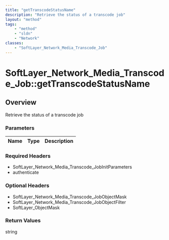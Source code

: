 ```yaml
---
title: "getTranscodeStatusName"
description: "Retrieve the status of a transcode job"
layout: "method"
tags:
    - "method"
    - "sldn"
    - "Network"
classes:
    - "SoftLayer_Network_Media_Transcode_Job"
---
```

# SoftLayer_Network_Media_Transcode_Job::getTranscodeStatusName
## Overview 
Retrieve the status of a transcode job

### Parameters 
|Name | Type | Description |
| --- | --- | --- |


### Required Headers
* SoftLayer_Network_Media_Transcode_JobInitParameters
* authenticate

### Optional Headers
* SoftLayer_Network_Media_Transcode_JobObjectMask
* SoftLayer_Network_Media_Transcode_JobObjectFilter
* SoftLayer_ObjectMask

### Return Values
string

